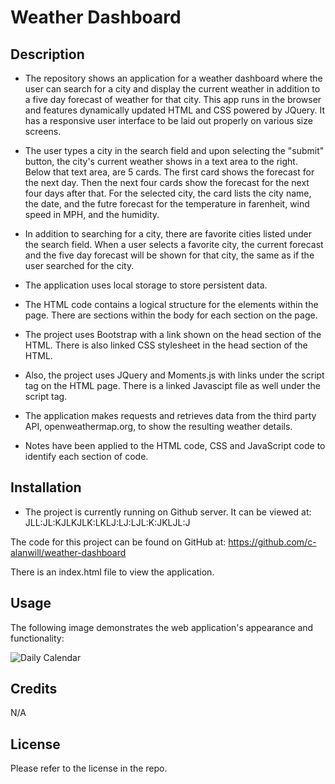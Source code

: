 # Weather Dashboard

## Description

* The repository shows an application for a weather dashboard where the user can search for a city and display the current weather in addition to a five day forecast of weather for that city.  This app runs in the browser and features dynamically updated HTML and CSS powered by JQuery.  It has a responsive user interface to be laid out properly on various size screens.

* The user types a city in the search field and upon selecting the "submit" button, the city's current weather shows in a text area to the right.  Below that text area, are 5 cards.  The first card shows the forecast for the next day.  Then the next four cards show the forecast for the next four days after that.  For the selected city, the card lists the city name, the date, and the futre forecast for the temperature in farenheit, wind speed in MPH, and the humidity.

* In addition to searching for a city, there are favorite cities listed under the search field.  When a user selects a favorite city, the current forecast and the five day forecast will be shown for that city, the same as if the user searched for the city.

* The application uses local storage to store persistent data.

* The HTML code contains a logical structure for the elements within the page.  There are sections within the body for each section on the page.

* The project uses Bootstrap with a link shown on the head section of the HTML.  There is also linked CSS stylesheet in the head section of the HTML. 

* Also, the project uses JQuery and Moments.js with links under the script tag on the HTML page.  There is a linked Javascipt file as well under the script tag.

* The application makes requests and retrieves data from the third party API, openweathermap.org, to show the resulting weather details. 


* Notes have been applied to the HTML code, CSS and JavaScript code to identify each section of code. 


## Installation

* The project is currently running on Github server.  It can be viewed at: JLL:JL:KJLKJLK:LKLJ:LJ:LJL:K:JKLJL:J

The code for this project can be found on GitHub at: https://github.com/c-alanwill/weather-dashboard

There is an index.html file to view the application.  

## Usage

The following image demonstrates the web application's appearance and functionality:

![Daily Calendar](./Assets/daily-calendar.png)

## Credits

N/A

## License

Please refer to the license in the repo.